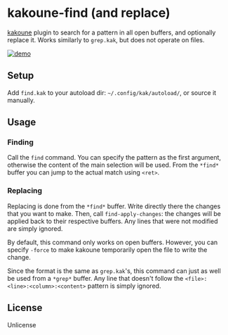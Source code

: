 # kakoune-find (and replace)

[kakoune](http://kakoune.org) plugin to search for a pattern in all open buffers, and optionally replace it. Works similarly to `grep.kak`, but does not operate on files.

[![demo](https://asciinema.org/a/160951.png)](https://asciinema.org/a/160951)

## Setup

Add `find.kak` to your autoload dir: `~/.config/kak/autoload/`, or source it manually.

## Usage

### Finding

Call the `find` command. You can specify the pattern as the first argument, otherwise the content of the main selection will be used. From the `*find*` buffer you can jump to the actual match using `<ret>`.

### Replacing

Replacing is done from the `*find*` buffer. Write directly there the changes that you want to make. Then, call `find-apply-changes`: the changes will be applied back to their respective buffers. Any lines that were not modified are simply ignored.

By default, this command only works on open buffers. However, you can specify `-force` to make kakoune temporarily open the file to write the change.

Since the format is the same as `grep.kak`'s, this command can just as well be used from a `*grep*` buffer. Any line that doesn't follow the `<file>:<line>:<column>:<content>` pattern is simply ignored. 

## License

Unlicense
